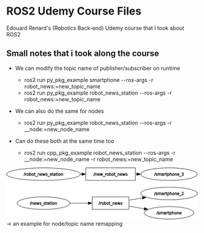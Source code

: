<h1>ROS2 Udemy Course Files</h1>

Edouard Renard's (Robotics Back-end) Udemy course that I took about ROS2

<h2> Small notes that i took along the course </h2>

 - We can modify the topic name of publisher/subscriber on runtime
    - ros2 run py_pkg_example smartphone --ros-args -r robot_news:=new_topic_name
    - ros2 run py_pkg_example robot_news_station --ros-args -r robot_news:=new_topic_name

 - We can also do the same for nodes
    - ros2 run py_pkg_example robot_news_station --ros-args -r __node:=new_node_name

 - Can do these both at the same time too
    - ros2 run cpp_pkg_example robot_news_station --ros-args -r __node:=new_node_name -r robot_news:=new_topic_name

![alt text](rosgraph.png) -> an example for node/topic name remapping